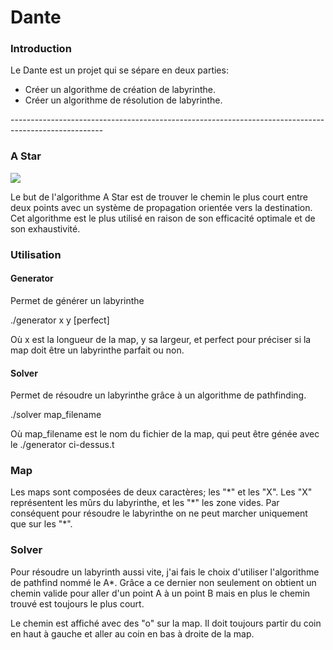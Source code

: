 # Dante

### Introduction

Le Dante est un projet qui se sépare en deux parties:

* Créer un algorithme de création de labyrinthe.
* Créer un algorithme de résolution de labyrinthe.

\-----------------------------------------------------------------------------------------------------

### A Star

![](.gitbook/assets/Astar\_progress\_animation.gif)

Le but de l'algorithme A Star est de trouver le chemin le plus court entre deux points avec un système de propagation orientée vers la destination. Cet algorithme est le plus utilisé en raison de son efficacité optimale et de son exhaustivité.



### Utilisation

#### Generator

Permet de générer un labyrinthe

./generator x y \[perfect]

Où x est la longueur de la map, y sa largeur, et perfect pour préciser si la map doit être un labyrinthe parfait ou non.



#### Solver

Permet de résoudre un labyrinthe grâce à un algorithme de pathfinding.

./solver map\_filename

Où map\_filename est le nom du fichier de la map, qui peut être génée avec le ./generator ci-dessus.t



### Map

Les maps sont composées de deux caractères; les "\*" et les "X". Les "X" représentent les mûrs du labyrinthe, et les "\*" les zone vides. Par conséquent pour résoudre le labyrinthe on ne peut marcher uniquement que sur les "\*".



### Solver

Pour résoudre un labyrinth aussi vite, j'ai fais le choix d'utiliser l'algorithme de pathfind nommé le A\*. Grâce a ce dernier non seulement on obtient un chemin valide pour aller d'un point A à un point B mais en plus le chemin trouvé est toujours le plus court.

Le chemin est affiché avec des "o" sur la map. Il doit toujours partir du coin en haut à gauche et aller au coin en bas à droite de la map.

